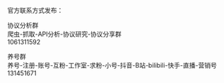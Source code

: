 官方联系方式发布：

协议分析群  
爬虫-抓取-API分析-协议研究-协议分享群  
1061311592  

养号群    
养号-注册-账号-互粉-工作室-求粉-小号-抖音-B站-bilibili-快手-直播-营销号  
131451671
